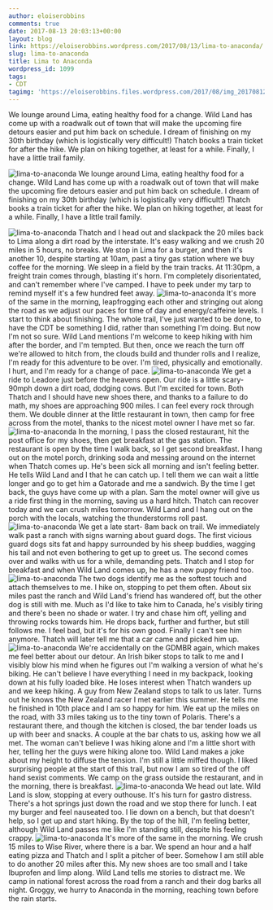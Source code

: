 ```yaml
---
author: eloiserobbins
comments: true
date: 2017-08-13 20:03:13+00:00
layout: blog
link: https://eloiserobbins.wordpress.com/2017/08/13/lima-to-anaconda/
slug: lima-to-anaconda
title: Lima to Anaconda
wordpress_id: 1099
tags:
- CDT
tagimg: 'https://eloiserobbins.files.wordpress.com/2017/08/img_20170812_105127_604.jpg'
---
```


We lounge around Lima, eating healthy food for a change. Wild Land has come up with a roadwalk out of town that will make the upcoming fire detours easier and put him back on schedule. I dream of finishing on my 30th birthday (which is logistically very difficult!) Thatch books a train ticket for after the hike. We plan on hiking together, at least for a while. Finally, I have a little trail family.


![lima-to-anaconda](https://eloiserobbins.files.wordpress.com/2017/08/img_20170812_105127_604.jpg)
We lounge around Lima, eating healthy food for a change. Wild Land has come up with a roadwalk out of town that will make the upcoming fire detours easier and put him back on schedule. I dream of finishing on my 30th birthday (which is logistically very difficult!) Thatch books a train ticket for after the hike. We plan on hiking together, at least for a while. Finally, I have a little trail family.

![lima-to-anaconda](https://eloiserobbins.files.wordpress.com/2017/08/20170807_130435.jpg)
Thatch and I head out and slackpack the 20 miles back to Lima along a dirt road by the interstate. It's easy walking and we crush 20 miles in 5 hours, no breaks. We stop in Lima for a burger, and then it's another 10, despite starting at 10am, past a tiny gas station where we buy coffee for the morning. We sleep in a field by the train tracks. At 11:30pm, a freight train comes through, blasting it's horn. I'm completely disorientated, and can't remember where I've camped. I have to peek under my tarp to remind myself it's a few hundred feet away.
![lima-to-anaconda](https://eloiserobbins.files.wordpress.com/2017/08/20170807_171203.jpg)
It's more of the same in the morning, leapfrogging each other and stringing out along the road as we adjust our paces for time of day and energy/caffeine levels. I start to think about finishing. The whole trail, I've just wanted to be done, to have the CDT be something I did, rather than something I'm doing. But now I'm not so sure. Wild Land mentions I'm welcome to keep hiking with him after the border, and I'm tempted. But then, once we reach the turn off we're allowed to hitch from, the clouds build and thunder rolls and I realize, I'm ready for this adventure to be over. I'm tired, physically and emotionally. I hurt, and I'm ready for a change of pace.
![lima-to-anaconda](https://eloiserobbins.files.wordpress.com/2017/08/20170807_191140.jpg)
We get a ride to Leadore just before the heavens open. Our ride is a little scary- 90mph down a dirt road, dodging cows. But I'm excited for town. Both Thatch and I should have new shoes there, and thanks to a failure to do math, my shoes are approaching 900 miles. I can feel every rock through them. We double dinner at the little restaurant in town, then camp for free across from the motel, thanks to the nicest motel owner I have met so far.
![lima-to-anaconda](https://eloiserobbins.files.wordpress.com/2017/08/20170810_090224.jpg)
In the morning, I pass the closed restaurant, hit the post office for my shoes, then get breakfast at the gas station. The restaurant is open by the time I walk back, so I get second breakfast. I hang out on the motel porch, drinking soda and messing around on the internet when Thatch comes up. He's been sick all morning and isn't feeling better. He tells Wild Land and I that he can catch up. I tell them we can wait a little longer and go to get him a Gatorade and me a sandwich. By the time I get back, the guys have come up with a plan. Sam the motel owner will give us a ride first thing in the morning, saving us a hard hitch. Thatch can recover today and we can crush miles tomorrow. Wild Land and I hang out on the porch with the locals, watching the thunderstorms roll past. 
![lima-to-anaconda](https://eloiserobbins.files.wordpress.com/2017/08/20170810_092529.jpg)
We get a late start- 8am back on trail. We immediately walk past a ranch with signs warning about guard dogs. The first vicious guard dogs sits fat and happy surrounded by his sheep buddies, wagging his tail and not even bothering to get up to greet us. The second comes over and walks with us for a while, demanding pets. Thatch and I stop for breakfast and when Wild Land comes up, he has a new puppy friend too. 
![lima-to-anaconda](https://eloiserobbins.files.wordpress.com/2017/08/20170810_0938210.jpg)
The two dogs identify me as the softest touch and attach themselves to me. I hike on, stopping to pet them often. About six miles past the ranch and Wild Land's friend has wandered off, but the other dog is still with me. Much as I'd like to take him to Canada, he's visibly tiring and there's been no shade or water. I try and chase him off, yelling and throwing rocks towards him. He drops back, further and further, but still follows me. I feel bad, but it's for his own good. Finally I can't see him anymore. Thatch will later tell me that a car came and picked him up.
![lima-to-anaconda](https://eloiserobbins.files.wordpress.com/2017/08/20170810_144205.jpg)
We're accidentally on the GDMBR again, which makes me feel better about our detour. An Irish biker stops to talk to me and I visibly blow his mind when he figures out I'm walking a version of what he's biking. He can't believe I have everything I need in my backpack, looking down at his fully loaded bike. He loses interest when Thatch wanders up and we keep hiking. A guy from New Zealand stops to talk to us later. Turns out he knows the New Zealand racer I met earlier this summer. He tells me he finished in 10th place and I am so happy for him.
We eat up the miles on the road, with 33 miles taking us to the tiny town of Polaris. There's a restaurant there, and though the kitchen is closed, the bar tender loads us up with beer and snacks. A couple at the bar chats to us, asking how we all met. The woman can't believe I was hiking alone and I'm a little short with her, telling her the guys were hiking alone too. Wild Land makes a joke about my height to diffuse the tension. I'm still a little miffed though. I liked surprising people at the start of this trail, but now I am so tired of the off hand sexist comments. We camp on the grass outside the restaurant, and in the morning, there is breakfast.
![lima-to-anaconda](https://eloiserobbins.files.wordpress.com/2017/08/20170812_073126.jpg)
We head out late. Wild Land is slow, stopping at every outhouse. It's his turn for gastro distress. There's a hot springs just down the road and we stop there for lunch. I eat my burger and feel nauseated too. I lie down on a bench, but that doesn't help, so I get up and start hiking. By the top of the hill, I'm feeling better, although Wild Land passes me like I'm standing still, despite his feeling crappy.
![lima-to-anaconda](https://eloiserobbins.files.wordpress.com/2017/08/20170812_081238.jpg)
It's more of the same in the morning. We crush 15 miles to Wise River, where there is a bar. We spend an hour and a half eating pizza and Thatch and I split a pitcher of beer. Somehow I am still able to do another 20 miles after this. My new shoes are too small and I take Ibuprofen and limp along. Wild Land tells me stories to distract me. We camp in national forest across the road from a ranch and their dog barks all night. Groggy, we hurry to Anaconda in the morning, reaching town before the rain starts.
